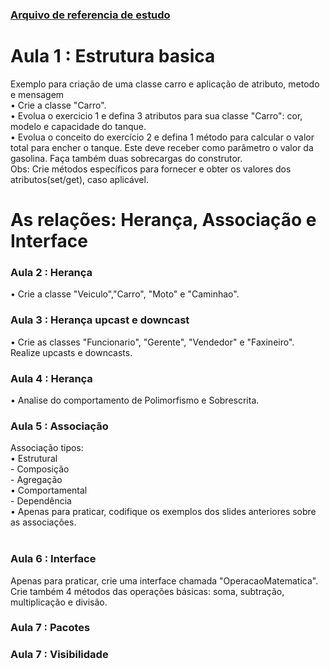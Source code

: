 ### [Arquivo de referencia de estudo](https://github.com/christianrsouza/dio-trilha-java-basico/blob/main/programacao-orientada-objeto/Programa%C3%A7%C3%A3o%20Orientada%20a%20Objetos_Thiago%20Leite.pptx?raw=true)
<h1> Aula 1 : Estrutura basica</h1>
  Exemplo para criação de uma classe carro e aplicação de atributo, metodo e mensagem<br/>
•	Crie a classe "Carro".<br/>
•	Evolua o exercicio 1 e defina 3 atributos para sua classe "Carro": cor, modelo e capacidade do tanque.<br/>
•	Evolua o conceito do exercício 2 e defina 1 método para calcular o valor total para encher o tanque. Este deve receber como parâmetro o valor da gasolina. Faça também duas sobrecargas do construtor.<br/>
Obs: Crie métodos específicos para fornecer e obter os valores dos atributos(set/get), caso aplicável. <br/>

<h1> As relações: Herança, Associação e Interface </h1>
<h3>Aula 2 : Herança </h3>
•	Crie a classe "Veiculo","Carro", "Moto" e "Caminhao". <br/> 
<h3>Aula 3 : Herança upcast e downcast </h3>
•	Crie as classes "Funcionario", "Gerente", "Vendedor" e "Faxineiro". Realize upcasts e downcasts. <br/>
<h3>Aula 4 : Herança </h3>
• Analise do comportamento de Polimorfismo e Sobrescrita.
<h3>Aula 5 : Associação </h3>
Associação tipos: <br/> 
•	Estrutural<br/> 
  - Composição<br/> 
  - Agregação<br/> 
•	Comportamental<br/> 
  - Dependência<br/> 
•	Apenas para praticar, codifique os exemplos dos slides anteriores sobre as associações.<br/> 
<br/> 
<h3>Aula 6 : Interface </h3>
Apenas para praticar, crie uma interface chamada "OperacaoMatematica". Crie também 4 métodos das operações básicas: soma, subtração, multiplicação e divisão.

<h3>Aula 7 : Pacotes </h3>
<h3>Aula 7 : Visibilidade </h3>



